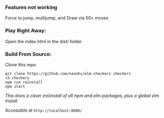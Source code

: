 ### Features not working
Force to jump, multijump, and Draw via 50+ moves

### Play Right Away:
Open the index.html in the dist/ folder

### Build From Source:
Clone this repo
```
git clone https://github.com/nanahs/elm-checkers checkers
cd checkers
npm run reinstall
npm start
```
*This does a clean (re)install of all npm and elm packages, plus a global elm install.*

Accessible at `http://localhost:8080/`
